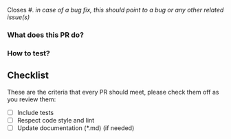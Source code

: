 <!-- 🎉 Thank you for the PR!!! 🎉 -->

Closes #<issue number>. _in case of a bug fix, this should point to a bug or any other related issue(s)_

### What does this PR do?

<!-- Describe your changes here - ideally you can get that description straight from
your descriptive commit message(s)! -->

### How to test?

<!-- What steps in order should someone run to test -->

## Checklist

These are the criteria that every PR should meet, please check them off as you
review them:

- [ ] Include tests
- [ ] Respect code style and lint
- [ ] Update documentation (*.md) (if needed)
